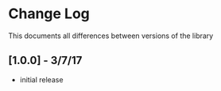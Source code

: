 # Change Log
This documents all differences between versions of the library

## [1.0.0] - 3/7/17

- initial release

